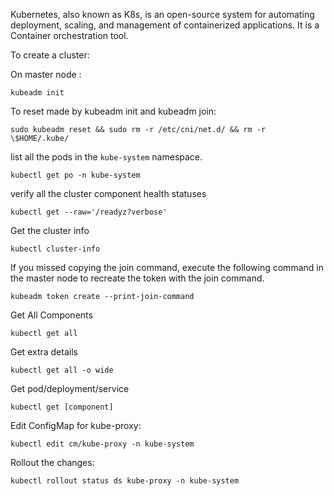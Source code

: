 Kubernetes, also known as K8s, is an open-source system for automating deployment, scaling, and management of containerized applications. It is a Container orchestration tool.


To create a cluster:

On master node : 
```
kubeadm init
```

To reset made by kubeadm init and kubeadm join:

```
sudo kubeadm reset && sudo rm -r /etc/cni/net.d/ && rm -r \$HOME/.kube/
```


list all the pods in the `kube-system` namespace.

```
kubectl get po -n kube-system
```

verify all the cluster component health statuses 

```
kubectl get --raw='/readyz?verbose'
```

Get the cluster info 

```
kubectl cluster-info 
```

If you missed copying the join command, execute the following command in the master node to recreate the token with the join command.

```
kubeadm token create --print-join-command
```

Get All Components 

```
kubectl get all
```

Get extra details

```
kubectl get all -o wide
```

Get pod/deployment/service

```
kubectl get [component]
```

Edit ConfigMap for kube-proxy:

```
kubectl edit cm/kube-proxy -n kube-system
```

Rollout the changes:

```
kubectl rollout status ds kube-proxy -n kube-system
```